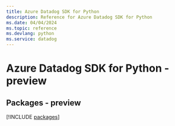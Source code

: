 ```yaml
---
title: Azure Datadog SDK for Python
description: Reference for Azure Datadog SDK for Python
ms.date: 04/04/2024
ms.topic: reference
ms.devlang: python
ms.service: datadog
---
```

# Azure Datadog SDK for Python - preview
## Packages - preview
[!INCLUDE [packages](datadog-index.md)]